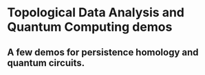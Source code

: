 # Topological Data Analysis and Quantum Computing demos
A few demos for persistence homology and quantum circuits.
- 
